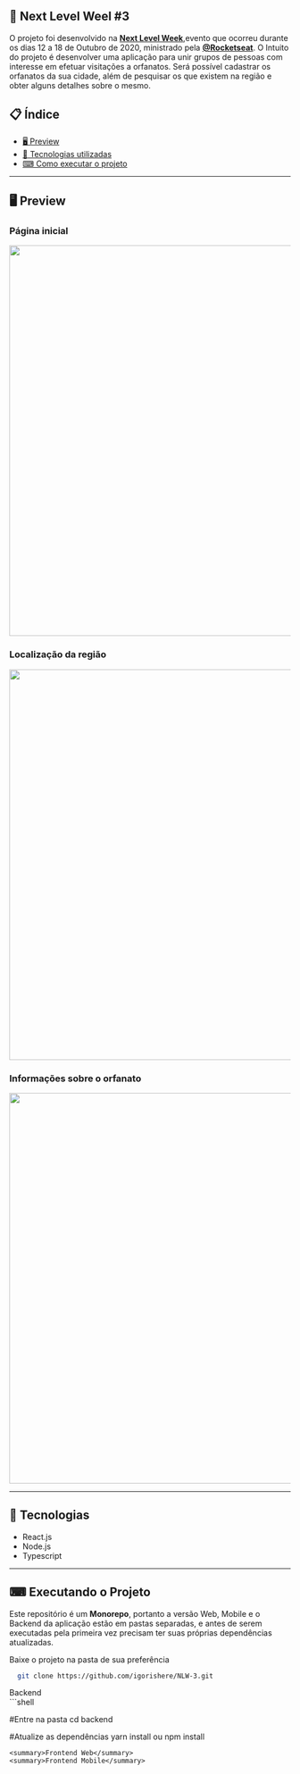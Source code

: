 ## 📖 Next Level Weel #3
O projeto foi desenvolvido na **[Next Level Week](https://nextlevelweek.com/)**,evento que ocorreu durante os dias 12  a 18  de Outubro de 2020, ministrado pela **[@Rocketseat](https://github.com/Rocketseat)**. O Intuito do projeto é desenvolver uma aplicação para unir grupos de pessoas com interesse em efetuar visitações a orfanatos. Será possível cadastrar os orfanatos da sua cidade, além de pesquisar os que existem na região e obter alguns detalhes sobre o mesmo.

## 📋 Índice
- [🖥 Preview](#-preview)
- [🚀 Tecnologias utilizadas](#-tecnologias)
- [⌨ Como executar o projeto](#-executando-o-projeto)

---

## 🖥 Preview
### Página inicial
<p align="center">
  <img src="https://imgur.com/Ckzod1Q.png" width="700" >
</p>

### Localização da região
<p align="center">
  <img src="https://imgur.com/1lCy4tI.png" width="700" >
</p>

### Informações sobre o orfanato
<p align="center">
  <img src="https://imgur.com/B1EMkxo.png" width="700" >
</p>

---
## 🚀 Tecnologias 

- React.js
- Node.js 
- Typescript
---
## ⌨ Executando o Projeto

Este repositório é um **Monorepo**, portanto a versão Web, Mobile e o Backend da aplicação
estão em pastas separadas, e antes de serem executadas pela primeira vez precisam ter suas próprias dependências atualizadas.

Baixe o projeto na pasta de sua preferência
```bash
  git clone https://github.com/igorishere/NLW-3.git
``` 
<summary>Backend</summary>
```shell
  
  #Entre na pasta
  cd backend
  
  #Atualize as dependências
  yarn install ou npm install
```
<summary>Frontend Web</summary>
<summary>Frontend Mobile</summary>

